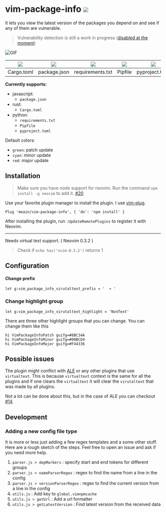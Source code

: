 # vim-package-info ![](https://travis-ci.org/meain/vim-package-info.svg?branch=master)

It lets you view the latest version of the packages you depend on and see if any of them are vulnerable.

> Vulnerability detection is still a work in progress ([disabled at the moment](https://ossindex.sonatype.org/doc/legacy-migration))

![GIF](https://i.imgur.com/cnL0KI6.gif)

| ![](https://i.imgur.com/YTaFHzs.png) | ![](https://i.imgur.com/HqgozdY.png) | ![](https://i.imgur.com/evCwnHZ.png) | ![](https://i.imgur.com/PzX89H1.png) | ![](https://i.imgur.com/s6Cu8oZ.png) |
| :----------------------------------: | :----------------------------------: | :----------------------------------: | :----------------------------------: | :----------------------------------: |
|              Cargo.toml              |             package.json             |           requirements.txt           |               Pipfile                |             pyproject.toml           |

**Currently supports:**
 * javascript:
   * `package.json`
 * rust:
   * `Cargo.toml`
 * python:
   * `requirements.txt`
   * `Pipfile`
   * `pyproject.toml`



Default colors:

- `green`: patch update
- `cyan`: minor update
- `red`: major update

## Installation

> Make sure you have node support for neovim.
> Run the command `npm install -g neovim` to add it. [#20](https://github.com/meain/vim-package-info/issues/20)

Use your favorite plugin manager to install the plugin.
I use [vim-plug](https://github.com/junegunn/vim-plug).

```vim
Plug 'meain/vim-package-info', { 'do': 'npm install' }
```

After installing the plugin, run `:UpdateRemotePlugins` to register it with Neovim.

---

Needs virtual text support. ( Neovim 0.3.2 )

> Check if `echo has('nvim-0.3.2')` returns 1

## Configuration

#### Change prefix

```
let g:vim_package_info_virutaltext_prefix = '  ¤ '
```

### Change highlight group

```
let g:vim_package_info_virutaltext_highlight = 'NonText'
```

There are three other highlight groups that you can change.
You can change them like this

```
hi VimPackageInfoPatch guifg=#8BC34A
hi VimPackageInfoMinor guifg=#00BCD4
hi VimPackageInfoMajor guifg=#F44336
```

## Possible issues

The plugin might conflict with [ALE](https://github.com/w0rp/ale) or any other plugins that use `virtualtext`.
This is because `virtualtext` context is the same for all the plugins and if one clears the `virtualtext`
it will clear the `virutaltext` that was made by all plugins.

Not a lot can be done about this, but in the case of ALE you can checkout [#14](https://github.com/meain/vim-package-info/issues/14).

## Development

### Adding a new config file type

It is more or less just adding a few regex templates and a some other stuff.
Here are a rough sketch of the steps.
Feel free to open an issue and ask if you need more help.

1. `parser.js > depMarkers` : specify start and end tokens for different groups
2. `parser.js > nameParserRegex` : regex to find the name from a line in the config
3. `parser.js > versionParserRegex` : regex to find the current version from a line in the config
4. `utils.js` : Add key to `global.vimnpmcache`
5. `utils.js > getUrl` : Add a url formatter
6. `utils.js > getLatestVersion` : Find latest version from the received data
